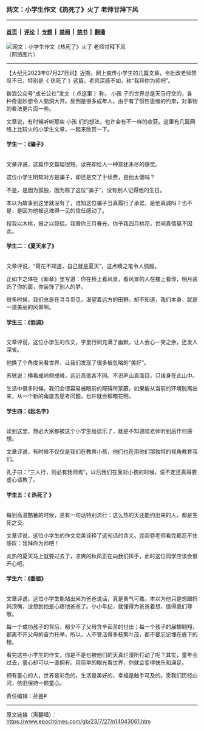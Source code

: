 ### 网文：小学生作文《热死了》火了 老师甘拜下风

---

#### [首页](../../../..?n14043061) &nbsp;|&nbsp; [评论](../../../../../epoch-comment?n14043061) &nbsp;|&nbsp; [专题](../../../../../epoch-special?n14043061) &nbsp;|&nbsp; [禁闻](../../../../../epoch-news?n14043061) &nbsp;|&nbsp; [禁书](../../../../../books?n14043061) &nbsp;|&nbsp; [翻墙](https://github.com/gfw-breaker/nogfw/blob/master/README.md?n14043061)


<div><img alt="网文：小学生作文《热死了》火了 老师甘拜下风" class="attachment-djy_600_400 size-djy_600_400 wp-post-image" src="https://i.epochtimes.com/assets/uploads/2023/07/id14043089-20230727035233299-600x400.jpeg"/>
<div class="caption">
 （网络图片）
</div></div><hr/><div class="post_content" id="artbody" itemprop="articleBody">
 <!-- article content begin -->
 <p>
  【大纪元2023年07月27日讯】近期，网上疯传小学生的几篇文章，令批改老师赞叹不已，特别是《
  <ok href="https://www.epochtimes.com/gb/tag/%E7%83%AD%E6%AD%BB%E4%BA%86.html">
   热死了
  </ok>
  》这篇，老师深感不如，称“我拜你为师吧”。
 </p>
 <p>
  新浪公众号“成长公社”发文（
  <ok href="https://k.sina.com.cn/article_1678652900_640e35e4019016yf7.html?from=cul">
   点这里
  </ok>
  ）称，
  <ok href="https://www.epochtimes.com/gb/tag/%E5%B0%8F%E5%AD%A9.html">
   小孩
  </ok>
  子的世界总是天马行空的，各种奇思妙想令人脑洞大开。反倒是很多成年人，由于有了惯性思维的约束，对事物的看法更片面一些。
 </p>
 <p>
  文章说，有时候听听那些
  <ok href="https://www.epochtimes.com/gb/tag/%E5%B0%8F%E5%AD%A9.html">
   小孩
  </ok>
  们的想法，也许会有不一样的收获。这里有几篇网络上比较火的小学生文章，一起来欣赏一下。
 </p>
 <h4>
  学生一：《骗子》
 </h4>
 <p>
  <ok href="https://i.epochtimes.com/assets/uploads/2023/07/id14043093-20230727035233901.jpeg">
   <img alt="" class="size-large wp-image-14043093 aligncenter" src="https://i.epochtimes.com/assets/uploads/2023/07/id14043093-20230727035233901-600x830.jpeg"/>
  </ok>
 </p>
 <p>
  文章评说，这篇作文篇幅很短，读完却给人一种意犹未尽的感觉。
 </p>
 <p>
  这位小学生明知对方是骗子，却还是交了手续费，是他太傻吗？
 </p>
 <p>
  不是，是因为孤独，因为除了这位“骗子”，没有别人记得他的生日。
 </p>
 <p>
  本以为故事到这里就没有了，谁知这位骗子当真履行了承诺，是他真诚吗？也不是，是因为他被这难得一见的信任感动了。
 </p>
 <p>
  投我以木桃，报之以琼瑶。我赠你三月春光，你予我四月桃花，世间真情莫不因此。
 </p>
 <h4>
  学生二：《夏天来了》
 </h4>
 <p>
  <ok href="https://i.epochtimes.com/assets/uploads/2023/07/id14043092-20230727035233988.jpeg">
   <img alt="" class="size-large wp-image-14043092 aligncenter" src="https://i.epochtimes.com/assets/uploads/2023/07/id14043092-20230727035233988-600x808.jpeg"/>
  </ok>
 </p>
 <p>
  文章评说，“荷花不知道，自己就是夏天”，这点睛之笔令人佩服。
 </p>
 <p>
  正如卞之琳在《断章》里写道：你在桥上看风景，看风景的人在楼上看你，明月装饰了你的窗，你装饰了别人的梦。
 </p>
 <p>
  很多时候，我们总是在寻寻觅觅，渴望着远方的田野，却不知道，我们本身，就是一道美丽的风景啊。
 </p>
 <h4>
  学生三：《低调》
 </h4>
 <p>
  <ok href="https://i.epochtimes.com/assets/uploads/2023/07/id14043091-20230727035233315.jpeg">
   <img alt="" class="size-large wp-image-14043091 aligncenter" src="https://i.epochtimes.com/assets/uploads/2023/07/id14043091-20230727035233315-600x765.jpeg"/>
  </ok>
 </p>
 <p>
  文章评说，这位小学生的作文，字里行间充满了幽默，让人会心一笑之余，还发人深省。
 </p>
 <p>
  他换了个角度来看世界，让我们发现了很多被忽略的“美好”。
 </p>
 <p>
  苏轼说：横看成岭侧成峰，远近高低各不同。不识庐山真面目，只缘身在此山中。
 </p>
 <p>
  生活中很多时候，我们会很容易被眼前的障碍所蒙蔽，如果能从当前的环境脱离出来，从一个新的角度去思考问题，也许就会柳暗花明。
 </p>
 <h4>
  学生四：《起名字》
 </h4>
 <p>
  <ok href="https://i.epochtimes.com/assets/uploads/2023/07/id14043090-20230727035233131.jpeg">
   <img alt="" class="size-large wp-image-14043090 aligncenter" src="https://i.epochtimes.com/assets/uploads/2023/07/id14043090-20230727035233131-600x854.jpeg"/>
  </ok>
 </p>
 <p>
  读到这里，想必大家都被这个小学生给逗乐了，就是不知道陆老师听到后作何感想。
 </p>
 <p>
  文章评说，有时候不仅仅是我们在教育小孩，他们也在用他们那独特的视角教育我们。
 </p>
 <p>
  孔子曰：“三人行，则必有我师焉”，以后我们在面对小孩的时候，说不定还真得要虚心请教了。
 </p>
 <h4>
  学生五：《
  <ok href="https://www.epochtimes.com/gb/tag/%E7%83%AD%E6%AD%BB%E4%BA%86.html">
   热死了
  </ok>
  》
 </h4>
 <p>
  <ok href="https://i.epochtimes.com/assets/uploads/2023/07/id14043089-20230727035233299.jpeg">
   <img alt="" class="size-large wp-image-14043089 aligncenter" src="https://i.epochtimes.com/assets/uploads/2023/07/id14043089-20230727035233299-600x875.jpeg"/>
  </ok>
 </p>
 <p>
  每到高温酷暑的时候，总有一句话特别流行：这么热的天还能约出来的人，都是生死之交。
 </p>
 <p>
  文章评说，这位小学生的作文完美诠释了这句话的含义。连阅卷老师看完都忍不住感叹：我拜你为师吧！
 </p>
 <p>
  炎热的夏天马上就要过去了，凉爽的秋风正在向我们挥手，此时这位同学应该会很开心吧。
 </p>
 <h4>
  学生六：《委屈》
 </h4>
 <p>
  <ok href="https://i.epochtimes.com/assets/uploads/2023/07/id14043088-20230727035234502.jpeg">
   <img alt="" class="size-large wp-image-14043088 aligncenter" src="https://i.epochtimes.com/assets/uploads/2023/07/id14043088-20230727035234502-600x692.jpeg"/>
  </ok>
 </p>
 <p>
  文章评说，这位小学生能站出来为爸爸说话，真是勇气可嘉。本以为他只是想跟妈妈顶嘴，没想到他是心疼他爸爸了。小小年纪，就懂得为爸爸着想，值得我们尊敬。
 </p>
 <p>
  每一个成功孩子的背后，都少不了父母含辛茹苦的付出；每一个孩子的展翅翱翔，都离不开父母的奋力托举。所以，人不管活得多枝繁叶茂，都不要忘记埋在底下的根。
 </p>
 <p>
  看完这些小学生的作文，你是不是也被他们的天真烂漫所打动了呢？其实，童年会过去，童心却可以一直拥有。用简单的眼光看世界，你就会变得快乐和满足。
 </p>
 <p>
  拥有童心的人，世界是彩色的，生活是美好的，幸福是触手可及的。愿我们历经山河，依旧保持一颗童心。
 </p>
 <p>
  责任编辑：孙芸#
 </p>
 <!-- article content end -->
 <div id="below_article_ad">
 </div>
</div>


---

原文链接（需翻墙）：https://www.epochtimes.com/gb/23/7/27/n14043061.htm